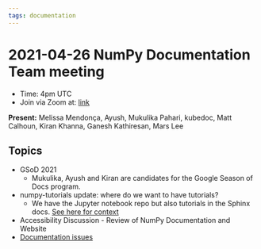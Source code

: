 ```yaml
---
tags: documentation
---
```


# 2021-04-26 NumPy Documentation Team meeting

- Time: 4pm UTC
- Join via Zoom at: [link](https://zoom.us/j/96219574921?pwd=VTRNeGwwOUlrYVNYSENpVVBRRjlkZz09)

**Present:** Melissa Mendonça, Ayush, Mukulika Pahari, kubedoc, Matt Calhoun, Kiran Khanna, Ganesh Kathiresan, Mars Lee

## Topics

- GSoD 2021
    - Mukulika, Ayush and Kiran are candidates for the Google Season of Docs program.
- numpy-tutorials update: where do we want to have tutorials?
    - We have the Jupyter notebook repo but also tutorials in the Sphinx docs. [See here for context](https://github.com/numpy/numpy.org/pull/419#discussion_r616957028)
- Accessibility Discussion - Review of NumPy Documentation and Website
- [Documentation issues](https://github.com/numpy/numpy/labels/04%20-%20Documentation)
